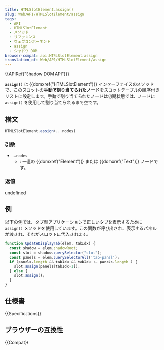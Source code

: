 ```yaml
---
title: HTMLSlotElement.assign()
slug: Web/API/HTMLSlotElement/assign
tags:
  - API
  - HTMLSlotElement
  - メソッド
  - リファレンス
  - ウェブコンポーネント
  - assign
  - シャドウ DOM
browser-compat: api.HTMLSlotElement.assign
translation_of: Web/API/HTMLSlotElement/assign
---
```

{{APIRef("Shadow DOM API")}}

**`assign()`** は {{domxref("HTMLSlotElement")}} インターフェイスのメソッドで、このスロットの**手動で割り当てられたノード**をスロットテーブルの順序付きリストに設定します。手動で割り当てられたノードは初期状態では、ノードに `assign()` を使用して割り当てられるまで空です。

## 構文

```js
HTMLSlotElement.assign(...nodes)
```

### 引数

- ...`nodes`
  - : 一連の {{domxref("Element")}} または {{domxref("Text")}} ノードです。

### 返値

undefined

## 例

以下の例では、タブ型アプリケーションで正しいタブを表示するために `assign()` メソッドを使用しています。この関数が呼び出され、表示するパネルが渡され、それがスロットに代入されます。

```js
function UpdateDisplayTab(elem, tabIdx) {
  const shadow = elem.shadowRoot;
  const slot = shadow.querySelector("slot");
  const panels = elem.querySelectorAll('tab-panel');
  if (panels.length && tabIdx && tabIdx <= panels.length ) {
    slot.assign(panels[tabIdx-1]);
  } else {
    slot.assign();
  }
}
```

## 仕様書

{{Specifications}}

## ブラウザーの互換性

{{Compat}}
